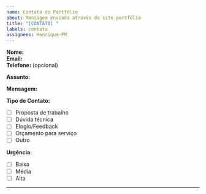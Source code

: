 ```yaml
---
name: Contato do Portfólio
about: Mensagem enviada através do site portfólio
title: "[CONTATO] "
labels: contato
assignees: Henrique-PM
---
```


**Nome:**  
**Email:**  
**Telefone:** (opcional)   

**Assunto:**  

**Mensagem:**  

**Tipo de Contato:**  
- [ ] Proposta de trabalho  
- [ ] Dúvida técnica  
- [ ] Elogio/Feedback  
- [ ] Orçamento para serviço  
- [ ] Outro  

**Urgência:**  
- [ ] Baixa
- [ ] Média
- [ ] Alta 

---